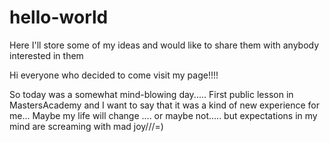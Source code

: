 # hello-world
Here I'll store some of my ideas and would like to share them with anybody interested in them 


Hi everyone who decided to come visit my page!!!!

So today was a somewhat mind-blowing day..... First public lesson in MastersAcademy and I want to say that it was a kind of new experience 
for me... Maybe my life will change .... or maybe not..... but expectations in my mind are screaming with mad joy///=)
